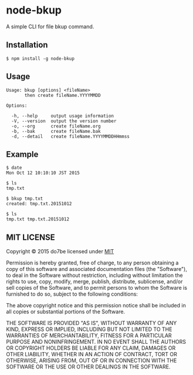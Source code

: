 # node-bkup
A simple CLI for file bkup command.

## Installation

```
$ npm install -g node-bkup
```

## Usage

```
Usage: bkup [options] <fileName>
       then create fileName.YYYYMMDD

Options:

  -h, --help     output usage information
  -V, --version  output the version number
  -o, --org      create fileName.org
  -b, --bak      create fileName.bak
  -d, --detail   create fileName.YYYYMMDDHHmmss
```

## Example

```
$ date
Mon Oct 12 10:10:10 JST 2015

$ ls
tmp.txt

$ bkup tmp.txt
created: tmp.txt.20151012

$ ls
tmp.txt tmp.txt.20151012
```

## MIT LICENSE

Copyright © 2015 do7be licensed under [MIT](http://opensource.org/licenses/MIT)

Permission is hereby granted, free of charge, to any person obtaining a copy of this software and associated documentation files (the "Software"), to deal in the Software without restriction, including without limitation the rights to use, copy, modify, merge, publish, distribute, sublicense, and/or sell copies of the Software, and to permit persons to whom the Software is furnished to do so, subject to the following conditions:

The above copyright notice and this permission notice shall be included in all copies or substantial portions of the Software.

THE SOFTWARE IS PROVIDED "AS IS", WITHOUT WARRANTY OF ANY KIND, EXPRESS OR IMPLIED, INCLUDING BUT NOT LIMITED TO THE WARRANTIES OF MERCHANTABILITY, FITNESS FOR A PARTICULAR PURPOSE AND NONINFRINGEMENT. IN NO EVENT SHALL THE AUTHORS OR COPYRIGHT HOLDERS BE LIABLE FOR ANY CLAIM, DAMAGES OR OTHER LIABILITY, WHETHER IN AN ACTION OF CONTRACT, TORT OR OTHERWISE, ARISING FROM, OUT OF OR IN CONNECTION WITH THE SOFTWARE OR THE USE OR OTHER DEALINGS IN THE SOFTWARE.
